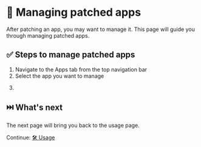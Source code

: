 # 🧰 Managing patched apps

After patching an app, you may want to manage it. This page will guide you through managing patched apps.

## ✅ Steps to manage patched apps

1. Navigate to the Apps tab from the top navigation bar
2. Select the app you want to manage
<!-- What happen to this? @BenjaminHalko -->
3. 

## ⏭️ What's next

The next page will bring you back to the usage page.

Continue: [🛠️ Usage](2_usage.md)


